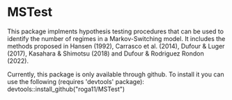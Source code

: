 # MSTest

This package implments hypothesis testing procedures that can be used to identify the number of regimes in a Markov-Switching model. It includes the methods proposed in Hansen (1992), Carrasco et al. (2014), Dufour & Luger (2017), Kasahara & Shimotsu (2018) and Dufour & Rodriguez Rondon (2022).

Currently, this package is only available through github. To install it you can use the following (requires 'devtools' package): 
devtools::install_github("roga11/MSTest")
